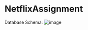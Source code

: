 # NetflixAssignment

Database Schema:
![image](https://user-images.githubusercontent.com/42147904/201052339-5fa3c9a6-58eb-4f43-97bc-5c2f8ea246d1.png)

